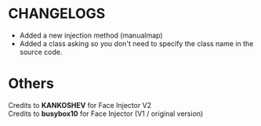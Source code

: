 # CHANGELOGS

- Added a new injection method (manualmap)
- Added a class asking so you don't need to specify the class name in the source code.

# Others

Credits to **KANKOSHEV** for Face Injector V2
<br>
Credits to **busybox10** for Face Injector (V1 / original version)

